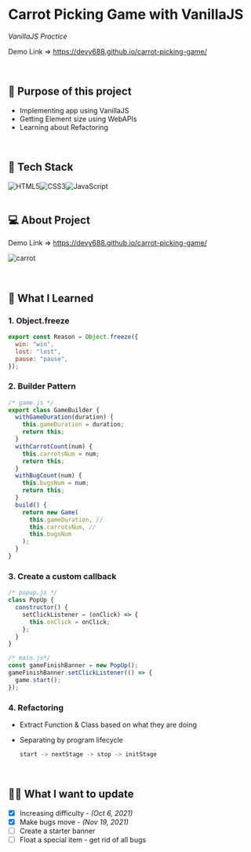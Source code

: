 # Carrot Picking Game with VanillaJS

_VanillaJS Practice_

Demo Link => https://devy688.github.io/carrot-picking-game/

<br>

## 🥕 Purpose of this project

- Implementing app using VanillaJS
- Getting Element size using WebAPIs
- Learning about Refactoring

<br>

## 🐛 Tech Stack

<img alt="HTML5" src="https://img.shields.io/badge/html5%20-%23E34F26.svg?&style=for-the-badge&logo=html5&logoColor=white"/><img alt="CSS3" src="https://img.shields.io/badge/css3%20-%231572B6.svg?&style=for-the-badge&logo=css3&logoColor=white"/><img alt="JavaScript" src="https://img.shields.io/badge/javascript%20-%23323330.svg?&style=for-the-badge&logo=javascript&logoColor=%23F7DF1E"/>  
 <br>

## 💻 About Project

Demo Link => https://devy688.github.io/carrot-picking-game/
<br>

![carrot](https://user-images.githubusercontent.com/91401462/142962442-0ef1d229-bbf6-42fa-93f3-91402c0cb38c.gif)

<br>

## 📝 What I Learned

### 1. Object.freeze

```javascript
export const Reason = Object.freeze({
  win: "win",
  lost: "lost",
  pause: "pause",
});
```

### 2. Builder Pattern

```javascript
/* game.js */
export class GameBuilder {
  withGameDuration(duration) {
    this.gameDuration = duration;
    return this;
  }
  withCarrotCount(num) {
    this.carrotsNum = num;
    return this;
  }
  withBugCount(num) {
    this.bugsNum = num;
    return this;
  }
  build() {
    return new Game(
      this.gameDuration, //
      this.carrotsNum, //
      this.bugsNum
    );
  }
}
```

### 3. Create a custom callback

```javascript
/* popup.js */
class PopUp {
  constructor() {
    setClickListener = (onClick) => {
      this.onClick = onClick;
    };
  }
}
```

```javascript
/* main.js*/
const gameFinishBanner = new PopUp();
gameFinishBanner.setClickListener(() => {
  game.start();
});
```

### 4. Refactoring

- Extract Function & Class based on what they are doing
- Separating by program lifecycle

  ```javascript
  start -> nextStage -> stop -> initStage
  ```

  <br>

## 👩‍💻 What I want to update

- [x] Increasing difficulty - _(Oct 6, 2021)_
- [x] Make bugs move - _(Nov 19, 2021)_
- [ ] Create a starter banner
- [ ] Float a special item - get rid of all bugs
